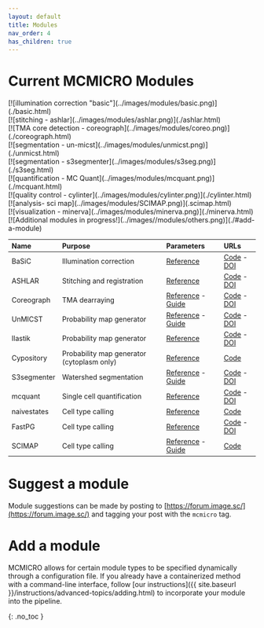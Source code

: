 ```yaml
---
layout: default
title: Modules
nav_order: 4
has_children: true
---
```


# Current MCMICRO Modules

<div class="row">

<div class="col-xs-2 col-sm-2">
<div markdown="1">
[![illumination correction "basic"](../images/modules/basic.png)](./basic.html)
</div>
</div>

<div class="col-xs-2 col-sm-2">
<div markdown="1">
[![stitching - ashlar](../images/modules/ashlar.png)](./ashlar.html)
</div>
</div>

<div class="col-xs-2 col-sm-2">
<div markdown="1">
[![TMA core detection - coreograph](../images/modules/coreo.png)](./coreograph.html)
</div>
</div>

<div class="col-xs-2 col-sm-2">
<div markdown="1">
[![segmentation - un-micst](../images/modules/unmicst.png)](./unmicst.html)
</div>
</div>

<div class="col-xs-2 col-sm-2">
<div markdown="1">
[![segmentation - s3segmenter](../images/modules/s3seg.png)](./s3seg.html)
</div>
</div>
	
<div class="col-xs-2 col-sm-2">
<div markdown="1">
[![quantification - MC Quant](../images/modules/mcquant.png)](./mcquant.html)
</div>
</div>

</div><!-- end grid -->

<div class="row">

<div class="col-xs-2 col-sm-2">
<div markdown="1">
[![quality control - cylinter](../images/modules/cylinter.png)](./cylinter.html)
</div>
</div>
	
<div class="col-xs-2 col-sm-2">
<div markdown="1">
[![analysis- sci map](../images/modules/SCIMAP.png)](.scimap.html)
</div>
</div>

<div class="col-xs-2 col-sm-2">
<div markdown="1">
[![visualization - minerva](../images/modules/minerva.png)](./minerva.html)
</div>
</div>

<div class="col-xs-2 col-sm-2">
<div markdown="1">
[![Additional modules in progress!](../images//modules/others.png)](./#add-a-module)
</div>
</div>
	
</div><!-- end grid -->

| Name | Purpose | Parameters | URLs |
| :-- | :-- | :-- | :-- |
| BaSiC | Illumination correction | [Reference](https://github.com/labsyspharm/basic-illumination#running-as-a-docker-container) | [Code](https://github.com/labsyspharm/basic-illumination) - [DOI](https://doi.org/10.1038/ncomms14836) |
| ASHLAR | Stitching and registration | [Reference](https://github.com/labsyspharm/ashlar#usage) | [Code](https://github.com/labsyspharm/ashlar) - [DOI](https://doi.org/10.1101/2021.04.20.440625) |
| Coreograph | TMA dearraying | [Reference](https://github.com/HMS-IDAC/UNetCoreograph/blob/master/README.md) - [Guide](../tuning/coreograph.html) | [Code](https://github.com/HMS-IDAC/Coreograph) - [DOI](https://www.biorxiv.org/content/10.1101/2021.03.15.435473) |
| UnMICST | Probability map generator | [Reference](../documentation/parameter-reference.html#arguments-to-unmicst--unmicst-opts) - [Guide](../tuning/unmicst.html) | [Code](https://github.com/HMS-IDAC/UnMicst) - [DOI](https://doi.org/10.1101/2021.04.02.438285) |
| Ilastik | Probability map generator | [Reference](../documentation/parameter-reference.html#arguments-to-ilastik--ilastik-opts) | [Code](https://github.com/labsyspharm/mcmicro-ilastik) - [DOI](https://doi.org/10.1038/s41592-019-0582-9) |
| Cypository | Probability map generator (cytoplasm only) | [Reference](https://github.com/HMS-IDAC/Cypository#cypository---pytorch-mask-rcnn-for-cell-segmentation) | [Code](https://github.com/HMS-IDAC/Cypository) |
| S3segmenter | Watershed segmentation | [Reference](../documentation/parameter-reference.html#arguments-to-s3segmenter--s3seg-opts) - [Guide](../tuning/s3seg.html) | [Code](https://github.com/HMS-IDAC/S3segmenter) - [DOI](https://www.biorxiv.org/content/10.1101/2021.03.15.435473) |
| mcquant | Single cell quantification | [Reference](https://github.com/labsyspharm/quantification#single-cell-quantification) | [Code](https://github.com/labsyspharm/quantification) - [DOI](https://www.biorxiv.org/content/10.1101/2021.03.15.435473) |
| naivestates | Cell type calling | [Reference](https://github.com/labsyspharm/naivestates#basic-usage) | [Code](https://github.com/labsyspharm/naivestates) |
| FastPG | Cell type calling | [Reference](https://github.com/labsyspharm/celluster#parameter-reference) | [Code](https://github.com/labsyspharm/celluster) - [DOI](https://www.biorxiv.org/content/10.1101/2020.06.19.159749v2) |
| SCIMAP | Cell type calling | [Reference](https://scimap.xyz) - [Guide](https://scimap.xyz/tutorials/1-scimap-tutorial-getting-started.html) | [Code](https://github.com/ajitjohnson/scimap/) |


# Suggest a module

Module suggestions can be made by posting to [https://forum.image.sc/](https://forum.image.sc/) and tagging your post with the `mcmicro` tag.

# Add a module

MCMICRO allows for certain module types to be specified dynamically through a configuration file. If you already have a containerized method with a command-line interface, follow [our instructions]({{ site.baseurl }}/instructions/advanced-topics/adding.html) to incorporate your module into the pipeline.

{: .no_toc }